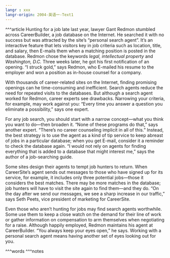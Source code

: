```yaml
---
langr : xxx
langr-origin: 2004-英语一-Text1
---
```


^^^article
Hunting for a job late last year, lawyer Gant Redmon stumbled across CareerBuilder, a job database on the Internet. He searched it with no success but was attracted by the site’s “personal search agent”. It’s an interactive feature that lets visitors key in job criteria such as location, title, and salary, then E-mails them when a matching position is posted in the database. Redmon chose the keywords _legal, intellectual property_ and _Washington, D.C._ Three weeks later, he got his first notification of an opening. “I struck gold,” says Redmon, who E-mailed his resume to the employer and won a position as in-house counsel for a company.

With thousands of career-related sites on the Internet, finding promising openings can he time-consuming and inefficient. Search agents reduce the need for repeated visits to the databases. But although a search agent worked for Redmon, career experts see drawbacks. Narrowing your criteria, for example, may work against you: “Every time you answer a question you eliminate a possibility,” says one expert.

For any job search, you should start with a narrow concept—what you think you want to do—then broaden it. “None of these programs do that,” says another expert. “There’s no career counseling implicit in all of this.” Instead, the best strategy is to use the agent as a kind of tip service to keep abreast of jobs in a particular database; when you get E-mail, consider it a reminder to check the database again. “I would not rely on agents for finding everything that is added to a database that might interest me,” says the author of a job-searching guide.

Some sites design their agents to tempt job hunters to return. When CareerSite’s agent sends out messages to those who have signed up for its service, for example, it includes only three potential jobs—those it considers the best matches. There may be more matches in the database; job hunters will have to visit the site again to find them—and they do. “On the day after we send our messages, we see a sharp increase in our traffic,” says Seth Peets, vice president of marketing for CareerSite. 

Even those who aren’t hunting for jobs may find search agents worthwhile. Some use them to keep a close watch on the demand for their line of work or gather information on compensation to arm themselves when negotiating for a raise. Although happily employed, Redmon maintains his agent at CareerBuilder. “You always keep your eyes open,” he says. Working with a personal search agent means having another set of eyes looking out for you.





^^^words
^^^notes